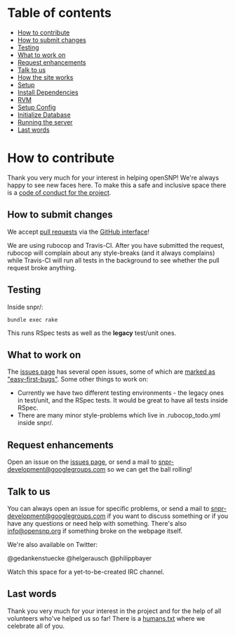 # Table of contents

- [How to contribute](#how-to-contribute)
- [How to submit changes](#how-to-submit-changes)
- [Testing](#testing)
- [What to work on](#what-to-work-on)
- [Request enhancements](#request-enhancements)
- [Talk to us](#talk-to-us)
- [How the site works](#how-the-site-works)
- [Setup](#setup)
- [Install Dependencies](#install-dependencies)
- [RVM](#rvm)
- [Setup Config](#setup-config)
- [Initialize Database](#initialize-database)
- [Running the server](#running-the-server)
- [Last words](#last-words)

# How to contribute

Thank you very much for your interest in helping openSNP! We're always happy to see new faces here. To make this a safe and inclusive space there is a [code of conduct for the project](https://github.com/gedankenstuecke/snpr/blob/master/CODE_OF_CONDUCT.md).

## How to submit changes

We accept [pull requests](https://help.github.com/articles/using-pull-requests/) via the [GitHub interface](https://github.com/gedankenstuecke/snpr/pull/new/master)!  

We are using rubocop and Travis-CI. After you have submitted the request, rubocop will complain about any style-breaks (and it always complains) while Travis-CI will run all tests in the background to see whether the pull request broke anything.

## Testing

Inside snpr/:

```
bundle exec rake
```

This runs RSpec tests as well as the **legacy** test/unit ones.

## What to work on

The [issues page](https://github.com/gedankenstuecke/snpr/issues) has several open issues, some of which are [marked as "easy-first-bugs"](https://github.com/gedankenstuecke/snpr/issues?q=is%3Aopen+is%3Aissue+label%3Aeasy-first-bugs). Some other things to work on:

- Currently we have two different testing environments - the legacy ones in test/unit, and the RSpec tests. It would be great to have all tests inside RSpec.
- There are many minor style-problems which live in .rubocop_todo.yml inside snpr/.

## Request enhancements

Open an issue on the [issues page](https://github.com/gedankenstuecke/snpr/issues), or send a mail to snpr-development@googlegroups.com so we can get the ball rolling!

## Talk to us

You can always open an issue for specific problems, or send a mail to snpr-development@googlegroups.com if you want to discuss something or if you have any questions or need help with something. There's also info@opensnp.org if something broke on the webpage itself.

We're also available on Twitter:

@gedankenstuecke
@helgerausch
@philippbayer

Watch this space for a yet-to-be-created IRC channel.

## Last words

Thank you very much for your interest in the project and for the help of all volunteers who've helped us so far! There is a [humans.txt](https://github.com/gedankenstuecke/snpr/blob/master/public/humans.txt) where we celebrate all of you.
